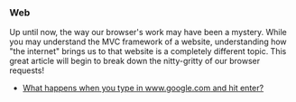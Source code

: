 ### Web

Up until now, the way our browser's work may have been a mystery. While you may understand the MVC framework of a website, understanding how "the internet" brings us to that website is a completely different topic. This great article will begin to break down the nitty-gritty of our browser requests!

* [What happens when you type in www.google.com and hit enter?](https://medium.com/@maneesha.wijesinghe1/what-happens-when-you-type-an-url-in-the-browser-and-press-enter-bb0aa2449c1a)